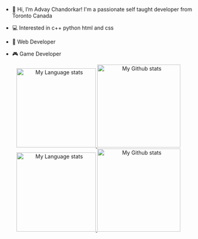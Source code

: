 - 👋 Hi, I’m Advay Chandorkar! I'm a passionate self taught developer from Toronto Canada 

- 💻 Interested in c++ python html and css 
  
- 🤖 Web Developer
  
- 🎮 Game Developer



<!---
advay-c/advay-c is a ✨ special ✨ repository because its `README.md` (this file) appears on your GitHub profile.
You can click the Preview link to take a look at your changes.
---> 


<!-- Light Mode -->
<div align="center"> 
<a href="https://github.com/anuraghazra/github-readme-stats#gh-light-mode-only">
<img height=210 src="https://github-readme-stats-git-masterrstaa-rickstaa.vercel.app/api/top-langs/?username=advay-c&layout=compact&langs_count=12&hide_border=true&role=owner,collaborator&theme=default#gh-light-mode-only" alt="My Language stats" />
</a>
<a href="https://github.com/anuraghazra/github-readme-stats#gh-light-mode-only">
<img height=220 src="https://github-readme-stats-git-masterrstaa-rickstaa.vercel.app/api?username=advay-c&show_icons=true&line_height=28&hide_border=true&card_width=347&include_all_commits=true&role=owner,collaborator&rank_icon=github&exclude_repo=github-readme-stats&theme=default#gh-light-mode-only" alt="My Github stats" />
</a>
</div>

<!-- Dark Mode -->
<div align="center"> 
<a href="https://github.com/anuraghazra/github-readme-stats#gh-dark-mode-only">
<img height=210 src="https://github-readme-stats-git-masterrstaa-rickstaa.vercel.app/api/top-langs/?username=advay-c&layout=compact&langs_count=12&hide_border=true&role=owner,collaborator&theme=dark&bg_color=000000#gh-dark-mode-only" alt="My Language stats" />
</a>
<a href="https://github.com/anuraghazra/github-readme-stats#gh-dark-mode-only">
<img height=220 src="https://github-readme-stats-git-masterrstaa-rickstaa.vercel.app/api?username=advay-c&show_icons=true&line_height=28&hide_border=true&card_width=347&include_all_commits=true&role=owner,collaborator&rank_icon=github&exclude_repo=github-readme-stats&theme=dark&bg_color=000000#gh-dark-mode-only" alt="My Github stats" />
</a>
</div>

